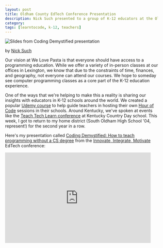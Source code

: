 ```yaml
---
layout: post
title: Oldham County EdTech Conference Presentation
description: Nick Such presented to a group of K-12 educators at the Oldham County Public Schools Innovate Integrate Motivate conference
category: 
tags: [learntocode, k-12, teachers]
---
```


![Slides from Coding Demystified presentation](/img/blog/oldham-coding-presentation.png)

by [Nick Such](https://plus.google.com/+NickSuch/)

Our vision at We Love Pasta is that everyone should have access to a programming education. While we offer a variety of in-person classes at our offices in Lexington, we know that due to the constraints of time, finances, and geography, not everyone can attend our courses. We hope to someday see computer programming classes as a core part of the K-12 education experience.

<!--break-->

One of the ways that we're helping to make this a reality is sharing our insights with educators in K-12 schools around the world. We created a popular [Udemy course](http://udemy.com/hourofcode/) to help guide teachers in hosting their own [Hour of Code](http://www.awesomeincu.com/hourofcode/) sessions in their schools. Around Kentucky, we've spoken at events like the [Teach Tech Learn conference](https://twitter.com/AeroSuch/status/611971891549442048) at Kentucky Country Day school. This week, I got to return to my home district (South Oldham High School '04, represent!) for the second year in a row.

Here's my presentation called [Coding Demystified: How to teach programming without a CS degree](http://bit.ly/codeoc15) from the [Innovate, Integrate, Motivate](http://summeredtechpd.wordpress.com) EdTech conference:

<iframe src="https://docs.google.com/presentation/d/1Uz-Cjit_eKTAAOa9hio5hLkOw_rp-JZZpZ4VBX0uZZM/embed?start=false&loop=false&delayms=3000" frameborder="0" width="480" height="299" allowfullscreen="true" mozallowfullscreen="true" webkitallowfullscreen="true"></iframe>